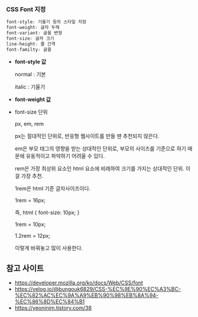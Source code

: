 ### CSS Font 지정

``` css
font-style: 기울기 등의 스타일 지정
font-weight: 글자 두께
font-variant: 글꼴 변형
font-size: 글자 크기
line-height: 줄 간격
font-familty: 글꼴
```

- **font-style 값**

  normal : 기본

  italic : 기울기

- **font-weight 값**



- font-size 단위

  px, em, rem

  px는 절대적인 단위로, 반응형 웹사이트를 만들 땐 추천되지 않은다.

  em은 부모 태그의 영향을 받는 상대적인 단위로, 부모의 사이즈를 기준으로 하기 때문에 유동적이고 파악하기 어려울  수 있다. 

  rem은 가장 최상위 요소인 html 요소에 비례하여 크기를 가지는 상대적인 단위. 이걸 가장 추천.

  

  1rem은 html 기준 글자사이즈이다.

  1rem =  16px;

  즉, html { font-size: 10px; }

  1rem = 10px;

  1.2rem = 12px;

  이렇게 바꿔놓고 많이 사용한다.









## 참고 사이트

- https://developer.mozilla.org/ko/docs/Web/CSS/font
- https://velog.io/@bungouk6829/CSS-%EC%9E%90%EC%A3%BC-%EC%82%AC%EC%9A%A9%EB%90%98%EB%8A%94-%EC%86%8D%EC%84%B1
- https://yeoninim.tistory.com/38
